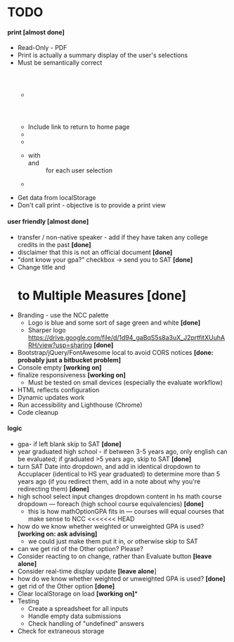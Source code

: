 # TODO

#### print **[almost done]**
* Read-Only - PDF
* Print is actually a summary display of the user's selections
* Must be semantically correct
	* <header>
	* Include link to return to home page
	* <article>
	* <section>
	* <dl> with <dt> and <dd> for each user selection
	* <footer>
* Get data from localStorage
* Don't call print - objective is to provide a print view
 

#### user friendly **[almost done]**
* transfer / non-native speaker - add if they have taken any college credits in the past **[done]**
* disclaimer that this is not an official document **[done]**
* "dont know your gpa?" checkbox -> send you to SAT **[done]**
* Change title and <h1> to Multiple Measures **[done]**
* Branding - use the NCC palette
	* Logo is blue and some sort of sage green and white **[done]**
	* Sharper logo https://drive.google.com/file/d/1d94_gaBqS5s8a3uX_J2prtfitXUuhARH/view?usp=sharing **[done]**
* Bootstrap/jQuery/FontAwesome local to avoid CORS notices **[done: probably just a bitbucket problem]**
* Console empty **[working on]**
* finalize responsiveness **[working on]**
	* Must be tested on small devices (especially the evaluate workflow)
* HTML reflects configuration
* Dynamic updates work
* Run accessibility and Lighthouse (Chrome)
* Code cleanup
 

#### logic
* gpa- if left blank skip to SAT **[done]**
* year graduated high school - if between 3-5 years ago, only english can be evaluated; if graduated >5 years ago, skip to SAT **[done]**
* turn SAT Date into dropdown, and add in identical dropdown to Accuplacer (identical to HS year graduated) to determine more than 5 years ago (if you redirect them, add in a note about why you're redirecting them) **[done]**
* high school select input changes dropdown content in hs math course dropdown — foreach (high school course equivalencies) **[done]**
	* this is how mathOptionGPA fits in — courses will equal courses that make sense to NCC
<<<<<<< HEAD
* how do we know whether weighted or unweighted GPA is used? **[working on: ask advising]**
	* we could just make them put it in, or otherwise skip to SAT
* can we get rid of the Other option? Please?
* Consider reacting to on change, rather than Evaluate button **[leave alone]**
* Consider real-time display update **[leave alone**]
* how do we know whether weighted or unweighted GPA is used? **[done]**
* get rid of the Other option **[done]**
* Clear localStorage on load **[working on]***
* Testing
	* Create a spreadsheet for all inputs
	* Handle empty data submissions
	* Check handling of "undefined" answers
* Check for extraneous storage